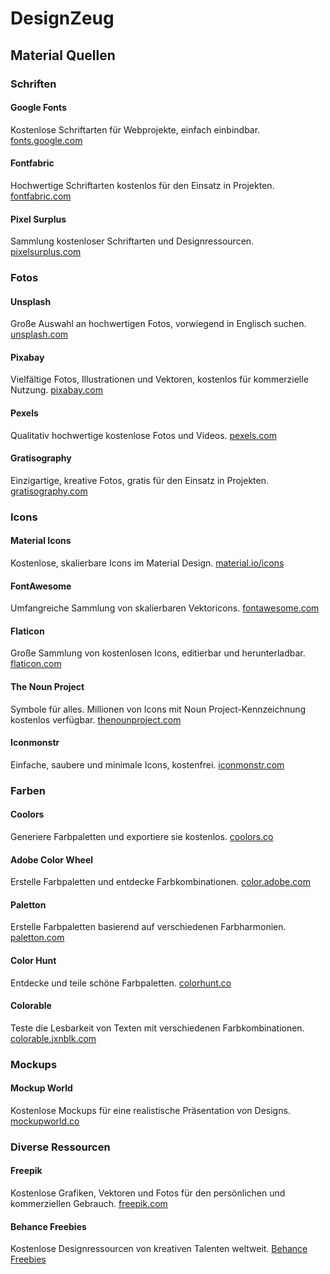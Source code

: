 # DesignZeug

## Material Quellen

### Schriften

#### Google Fonts
Kostenlose Schriftarten für Webprojekte, einfach einbindbar.
[fonts.google.com](https://fonts.google.com)

#### Fontfabric
Hochwertige Schriftarten kostenlos für den Einsatz in Projekten.
[fontfabric.com](https://www.fontfabric.com/)

#### Pixel Surplus
Sammlung kostenloser Schriftarten und Designressourcen.
[pixelsurplus.com](https://pixelsurplus.com/collections/free-fonts)

### Fotos

#### Unsplash
Große Auswahl an hochwertigen Fotos, vorwiegend in Englisch suchen.
[unsplash.com](https://unsplash.com)

#### Pixabay
Vielfältige Fotos, Illustrationen und Vektoren, kostenlos für kommerzielle Nutzung.
[pixabay.com](https://pixabay.com)

#### Pexels
Qualitativ hochwertige kostenlose Fotos und Videos.
[pexels.com](https://www.pexels.com)

#### Gratisography
Einzigartige, kreative Fotos, gratis für den Einsatz in Projekten.
[gratisography.com](https://gratisography.com)

### Icons

#### Material Icons
Kostenlose, skalierbare Icons im Material Design.
[material.io/icons](https://material.io/icons/)

#### FontAwesome
Umfangreiche Sammlung von skalierbaren Vektoricons.
[fontawesome.com](https://fontawesome.com)

#### Flaticon
Große Sammlung von kostenlosen Icons, editierbar und herunterladbar.
[flaticon.com](https://www.flaticon.com)

#### The Noun Project
Symbole für alles. Millionen von Icons mit Noun Project-Kennzeichnung kostenlos verfügbar.
[thenounproject.com](https://thenounproject.com)

#### Iconmonstr
Einfache, saubere und minimale Icons, kostenfrei.
[iconmonstr.com](https://iconmonstr.com)

### Farben

#### Coolors
Generiere Farbpaletten und exportiere sie kostenlos.
[coolors.co](https://coolors.co)

#### Adobe Color Wheel
Erstelle Farbpaletten und entdecke Farbkombinationen.
[color.adobe.com](https://color.adobe.com)

#### Paletton
Erstelle Farbpaletten basierend auf verschiedenen Farbharmonien.
[paletton.com](http://paletton.com)

#### Color Hunt
Entdecke und teile schöne Farbpaletten.
[colorhunt.co](https://colorhunt.co)

#### Colorable
Teste die Lesbarkeit von Texten mit verschiedenen Farbkombinationen. [colorable.jxnblk.com](https://colorable.jxnblk.com/)

### Mockups

#### Mockup World
Kostenlose Mockups für eine realistische Präsentation von Designs.
[mockupworld.co](https://www.mockupworld.co)

### Diverse Ressourcen

#### Freepik
Kostenlose Grafiken, Vektoren und Fotos für den persönlichen und kommerziellen Gebrauch.
[freepik.com](https://www.freepik.com)

#### Behance Freebies
Kostenlose Designressourcen von kreativen Talenten weltweit.
[Behance Freebies](https://www.behance.net/search/projects?tracking_source=typeahead_search_direct&search=Freebie)
